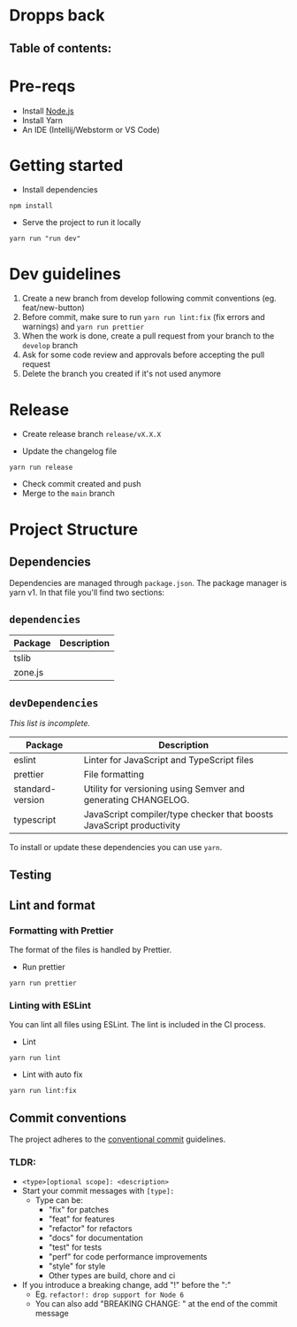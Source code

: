 # Dropps back

## Table of contents:

# Pre-reqs

- Install [Node.js](https://nodejs.org/en/)
- Install Yarn
- An IDE (Intellij/Webstorm or VS Code)

# Getting started

- Install dependencies

```
npm install
```

- Serve the project to run it locally

```
yarn run "run dev"
```

# Dev guidelines

1) Create a new branch from develop following commit conventions (eg. feat/new-button)
2) Before commit, make sure to run `yarn run lint:fix` (fix errors and warnings) and `yarn run prettier`
3) When the work is done, create a pull request from your branch to the `develop` branch
4) Ask for some code review and approvals before accepting the pull request
5) Delete the branch you created if it's not used anymore

# Release

- Create release branch `release/vX.X.X`

- Update the changelog file

```
yarn run release
```

- Check commit created and push
- Merge to the `main` branch

# Project Structure

## Dependencies

Dependencies are managed through `package.json`.
The package manager is yarn v1.
In that file you'll find two sections:

## `dependencies`

| Package                                | Description                                         |
| -------------------------------------- | --------------------------------------------------- |
| tslib                                  |                                                     |
| zone.js                                |                                                     |

## `devDependencies`

_This list is incomplete._

| Package                   | Description                                                          |
| ------------------------- | -------------------------------------------------------------------- |
| eslint                    | Linter for JavaScript and TypeScript files                           |
| prettier                  | File formatting                                                      |
| standard-version          | Utility for versioning using Semver and generating CHANGELOG.        |
| typescript                | JavaScript compiler/type checker that boosts JavaScript productivity |

To install or update these dependencies you can use `yarn`.

## Testing

## Lint and format

### Formatting with Prettier

The format of the files is handled by Prettier.

- Run prettier

`yarn run prettier`

### Linting with ESLint

You can lint all files using ESLint.
The lint is included in the CI process.

- Lint

`yarn run lint`
- Lint with auto fix

`yarn run lint:fix`

## Commit conventions

The project adheres to the [conventional commit](https://www.conventionalcommits.org/en/v1.0.0/) guidelines.

### TLDR:

- `<type>[optional scope]: <description>`
- Start your commit messages with `[type]:`
    - Type can be:
        - "fix" for patches
        - "feat" for features
        - "refactor" for refactors
        - "docs" for documentation
        - "test" for tests
        - "perf" for code performance improvements
        - "style" for style
        - Other types are build, chore and ci
- If you introduce a breaking change, add "!" before the ":"
    - Eg. `refactor!: drop support for Node 6`
    - You can also add "BREAKING CHANGE: <description>" at the end of the commit message
